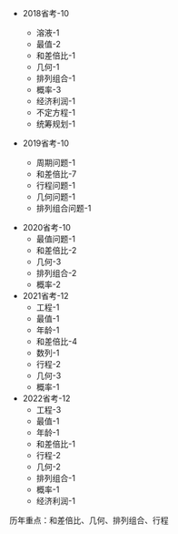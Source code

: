 







* 2018省考-10
  * 溶液-1
  * 最值-2
  * 和差倍比-1
  * 几何-1
  * 排列组合-1
  * 概率-3
  * 经济利润-1
  * 不定方程-1
  * 统筹规划-1

* 2019省考-10
  * 周期问题-1
  * 和差倍比-7
  * 行程问题-1
  * 几何问题-1
  * 排列组合问题-1

- 2020省考-10
  - 最值问题-1
  - 和差倍比-2
  - 几何-3
  - 排列组合-2
  - 概率-2
- 2021省考-12
  - 工程-1
  - 最值-1
  - 年龄-1
  - 和差倍比-4
  - 数列-1
  - 行程-2
  - 几何-3
  - 概率-1
- 2022省考-12
  - 工程-3
  - 最值-1
  - 年龄-1
  - 和差倍比-1
  - 行程-2
  - 几何-2
  - 排列组合-1
  - 概率-1
  - 经济利润-1



历年重点：和差倍比、几何、排列组合、行程

